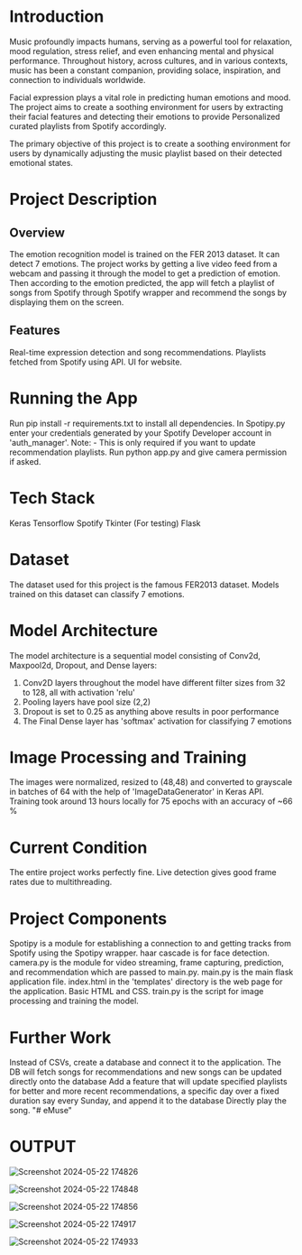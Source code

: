 # Introduction

Music profoundly impacts humans, serving as a powerful tool for relaxation, mood regulation, stress relief, and even enhancing mental and physical performance. Throughout history, across cultures, and in various contexts, music has been a constant companion, providing solace, inspiration, and connection to individuals worldwide.

Facial expression plays a vital role in predicting human emotions and mood. The project aims to create a soothing environment for users by extracting their facial features and detecting their emotions to provide
Personalized curated playlists from Spotify accordingly.

The primary objective of this project is to create a soothing environment for users by dynamically adjusting the music playlist based on their detected emotional states.

# Project Description

## Overview

The emotion recognition model is trained on the FER 2013 dataset. It can detect 7 emotions. The project works by getting a live video feed from a webcam and passing it through the model to get a prediction of emotion. Then according to the emotion predicted, the app will fetch a playlist of songs from Spotify through Spotify wrapper and recommend the songs by displaying them on the screen.

## Features

Real-time expression detection and song recommendations.
Playlists fetched from Spotify using API.
UI for website.

# Running the App

Run pip install -r requirements.txt to install all dependencies.
In Spotipy.py enter your credentials generated by your Spotify Developer account in 'auth_manager'. Note: - This is only required if you want to update recommendation playlists.
Run python app.py and give camera permission if asked.

# Tech Stack

Keras
Tensorflow
Spotify
Tkinter (For testing)
Flask

# Dataset

The dataset used for this project is the famous FER2013 dataset. Models trained on this dataset can classify 7 emotions.

# Model Architecture

The model architecture is a sequential model consisting of Conv2d, Maxpool2d, Dropout, and Dense layers:

1. Conv2D layers throughout the model have different filter sizes from 32 to 128, all with activation 'relu'
2. Pooling layers have pool size (2,2)
3. Dropout is set to 0.25 as anything above results in poor performance
4. The Final Dense layer has 'softmax' activation for classifying 7 emotions

# Image Processing and Training

The images were normalized, resized to (48,48) and converted to grayscale in batches of 64 with the help of 'ImageDataGenerator' in Keras API.
Training took around 13 hours locally for 75 epochs with an accuracy of ~66 %

# Current Condition

The entire project works perfectly fine. Live detection gives good frame rates due to multithreading.

# Project Components

Spotipy is a module for establishing a connection to and getting tracks from Spotify using the Spotipy wrapper.
haar cascade is for face detection.
camera.py is the module for video streaming, frame capturing, prediction, and recommendation which are passed to main.py.
main.py is the main flask application file.
index.html in the 'templates' directory is the web page for the application. Basic HTML and CSS.
train.py is the script for image processing and training the model.

# Further Work

Instead of CSVs, create a database and connect it to the application. The DB will fetch songs for recommendations and new songs can be updated directly onto the database
Add a feature that will update specified playlists for better and more recent recommendations, a specific day over a fixed duration say every Sunday, and append it to the database
Directly play the song.
"# eMuse"

# OUTPUT

![Screenshot 2024-05-22 174826](https://github.com/user-attachments/assets/db884569-17ff-4a63-a4f3-9904d9bba4c5)


![Screenshot 2024-05-22 174848](https://github.com/user-attachments/assets/f1a126e3-2cc8-4095-a841-a0a0c706e157)


![Screenshot 2024-05-22 174856](https://github.com/user-attachments/assets/d1f79ab7-5060-4b9a-ac17-f952dade7e8f)


![Screenshot 2024-05-22 174917](https://github.com/user-attachments/assets/0693f8e5-df53-4f7b-81e9-da047fd70107)



![Screenshot 2024-05-22 174933](https://github.com/user-attachments/assets/afa51715-7526-4854-a804-30a6d3b85bc8)








